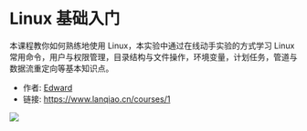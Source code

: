 # Linux 基础入门

本课程教你如何熟练地使用 Linux，本实验中通过在线动手实验的方式学习 Linux 常用命令，用户与权限管理，目录结构与文件操作，环境变量，计划任务，管道与数据流重定向等基本知识点。

- 作者: [Edward](https://www.lanqiao.cn/users/20406/)
- 链接: https://www.lanqiao.cn/courses/1

![](https://dn-simplecloud.shiyanlou.com/assets/1638351889148_68975725dd46a9adfd750384dc06e9ad)